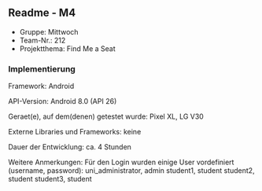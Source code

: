## Readme - M4

* Gruppe:	Mittwoch
* Team-Nr.:     212
* Projektthema: Find Me a Seat

### Implementierung

Framework:	Android

API-Version:	Android 8.0 (API 26)

Geraet(e), auf dem(denen) getestet wurde:
Pixel XL, LG V30

Externe Libraries und Frameworks:
keine

Dauer der Entwicklung:
ca. 4 Stunden

Weitere Anmerkungen:
Für den Login wurden einige User vordefiniert (username, password):
uni_administrator, admin
student1, student
student2, student
student3, student
